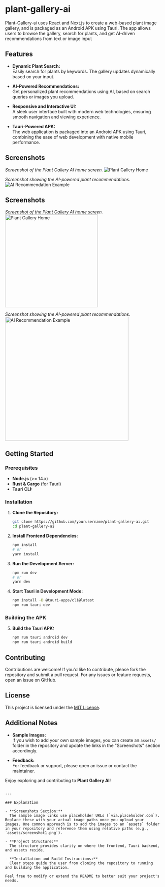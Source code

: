 # plant-gallery-ai 
Plant-Gallery-ai uses React and Next.js to create a web-based plant image gallery, and is packaged as an Android APK using Tauri.  The app allows users to browse the gallery, search for plants, and get AI-driven recommendations from text or image input

## Features

- **Dynamic Plant Search:**  
  Easily search for plants by keywords. The gallery updates dynamically based on your input.

- **AI-Powered Recommendations:**  
  Get personalized plant recommendations using AI, based on search queries or images you upload.

- **Responsive and Interactive UI:**  
  A sleek user interface built with modern web technologies, ensuring smooth navigation and viewing experience.

- **Tauri-Powered APK:**  
  The web application is packaged into an Android APK using Tauri, combining the ease of web development with native mobile performance.

## Screenshots
*Screenshot of the Plant Gallery AI home screen.*
![Plant Gallery Home](https://github.com/Sea-X11/plant-gallery-ai/blob/main/assets/home-screen.png)

*Screenshot showing the AI-powered plant recommendations.*
![AI Recommendation Example](https://github.com/Sea-X11/plant-gallery-ai/blob/main/assets/%20AI-powered%20plant%20recommendations.png )

## Screenshots
*Screenshot of the Plant Gallery AI home screen.*  
<img src="https://github.com/Sea-X11/plant-gallery-ai/blob/main/assets/home-screen.png?raw=true" alt="Plant Gallery Home" height="300"/>

*Screenshot showing the AI-powered plant recommendations.*  
<img src="https://github.com/Sea-X11/plant-gallery-ai/blob/main/assets/%20AI-powered%20plant%20recommendations.png?raw=true" alt="AI Recommendation Example" width="400"/>


## Getting Started

### Prerequisites

- **Node.js** (>= 14.x)
- **Rust & Cargo** (for Tauri)
- **Tauri CLI:** 


### Installation

1. **Clone the Repository:**
   ```bash
   git clone https://github.com/yourusername/plant-gallery-ai.git
   cd plant-gallery-ai
   ```

2. **Install Frontend Dependencies:**
   ```bash
   npm install
   # or
   yarn install
   ```

3. **Run the Development Server:**
   ```bash
   npm run dev
   # or
   yarn dev
   ```

4. **Start Tauri in Development Mode:**
   ```bash
   npm install -D @tauri-apps/cli@latest
   npm run tauri dev
   ```
### Building the APK

5. **Build the Tauri APK:**
   ```bash
   npm run tauri android dev
   npm run tauri android build
   ```



## Contributing

Contributions are welcome! If you'd like to contribute, please fork the repository and submit a pull request. For any issues or feature requests, open an issue on GitHub.

## License

This project is licensed under the [MIT License](LICENSE).

## Additional Notes

- **Sample Images:**  
  If you wish to add your own sample images, you can create an `assets/` folder in the repository and update the links in the "Screenshots" section accordingly.
  
- **Feedback:**  
  For feedback or support, please open an issue or contact the maintainer.

Enjoy exploring and contributing to **Plant Gallery AI**!
```

---

### Explanation

- **Screenshots Section:**  
  The sample image links use placeholder URLs (`via.placeholder.com`). Replace these with your actual image paths once you upload your images. One common approach is to add the images to an `assets` folder in your repository and reference them using relative paths (e.g., `assets/screenshot1.png`).

- **Project Structure:**  
  The structure provides clarity on where the frontend, Tauri backend, and assets reside.

- **Installation and Build Instructions:**  
  Clear steps guide the user from cloning the repository to running and building the application.

Feel free to modify or extend the README to better suit your project's needs.
